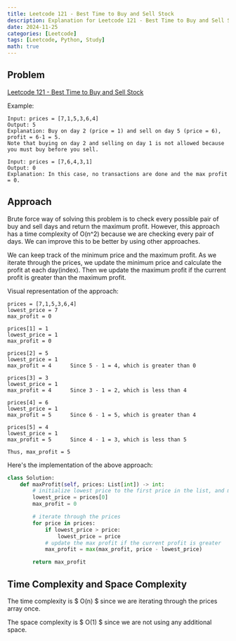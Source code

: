 ```yaml
---
title: Leetcode 121 - Best Time to Buy and Sell Stock
description: Explanation for Leetcode 121 - Best Time to Buy and Sell Stock problem, and its solution in Python.
date: 2024-11-25
categories: [Leetcode]
tags: [Leetcode, Python, Study]
math: true
---
```


## Problem

[Leetcode 121 - Best Time to Buy and Sell Stock](https://leetcode.com/problems/best-time-to-buy-and-sell-stock/)

Example:
```
Input: prices = [7,1,5,3,6,4]
Output: 5
Explanation: Buy on day 2 (price = 1) and sell on day 5 (price = 6), profit = 6-1 = 5.
Note that buying on day 2 and selling on day 1 is not allowed because you must buy before you sell.

Input: prices = [7,6,4,3,1]
Output: 0
Explanation: In this case, no transactions are done and the max profit = 0.
```

## Approach

Brute force way of solving this problem is to check every possible pair of buy and sell days and return the maximum profit. However, this approach has a time complexity of O(n^2) because we are checking every pair of days. We can improve this to be better by using other approaches.

We can keep track of the minimum price and the maximum profit. As we iterate through the prices, we update the minimum price and calculate the profit at each day(index). Then we update the maximum profit if the current profit is greater than the maximum profit.

Visual representation of the approach:
```
prices = [7,1,5,3,6,4]
lowest_price = 7
max_profit = 0

prices[1] = 1
lowest_price = 1
max_profit = 0

prices[2] = 5
lowest_price = 1
max_profit = 4      Since 5 - 1 = 4, which is greater than 0

prices[3] = 3
lowest_price = 1
max_profit = 4      Since 3 - 1 = 2, which is less than 4

prices[4] = 6
lowest_price = 1
max_profit = 5      Since 6 - 1 = 5, which is greater than 4

prices[5] = 4
lowest_price = 1
max_profit = 5      Since 4 - 1 = 3, which is less than 5

Thus, max_profit = 5
```

Here's the implementation of the above approach:

```python
class Solution:
    def maxProfit(self, prices: List[int]) -> int:
        # initialize lowest price to the first price in the list, and max profit to 0
        lowest_price = prices[0]
        max_profit = 0

        # iterate through the prices
        for price in prices:
            if lowest_price > price:
                lowest_price = price
            # update the max profit if the current profit is greater
            max_profit = max(max_profit, price - lowest_price)

        return max_profit
```

## Time Complexity and Space Complexity
The time complexity is $ O(n) $ since we are iterating through the prices array once.

The space complexity is $ O(1) $ since we are not using any additional space.
